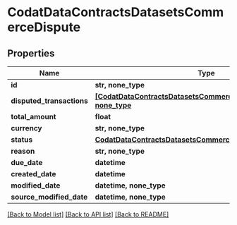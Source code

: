 # CodatDataContractsDatasetsCommerceDispute


## Properties
Name | Type | Description | Notes
------------ | ------------- | ------------- | -------------
**id** | **str, none_type** |  | [optional] 
**disputed_transactions** | [**[CodatDataContractsDatasetsCommerceTransactionSourceRef], none_type**](CodatDataContractsDatasetsCommerceTransactionSourceRef.md) |  | [optional] 
**total_amount** | **float** |  | [optional] 
**currency** | **str, none_type** |  | [optional] 
**status** | [**CodatDataContractsDatasetsCommerceDisputeStatus**](CodatDataContractsDatasetsCommerceDisputeStatus.md) |  | [optional] 
**reason** | **str, none_type** |  | [optional] 
**due_date** | **datetime** |  | [optional] 
**created_date** | **datetime** |  | [optional] 
**modified_date** | **datetime, none_type** |  | [optional] 
**source_modified_date** | **datetime, none_type** |  | [optional] 

[[Back to Model list]](../README.md#documentation-for-models) [[Back to API list]](../README.md#documentation-for-api-endpoints) [[Back to README]](../README.md)


